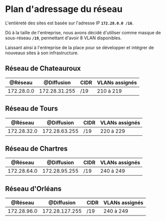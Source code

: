 # **Plan d'adressage du réseau**

L'entièreté des sites est basée sur l'adresse IP **`172.28.0.0 /16`**. 

Dû à la taille de l'entreprise, nous avons décidé d'utiliser comme masque de sous-réseau **`/19`**, permettant d'avoir 8 VLAN disponibles. 

Laissant ainsi à l'entreprise de la place pour se développer et intégrer de nouveaux sites à son infrastructure.

## **Réseau de Chateauroux**

| @Réseau | @Diffusion | CIDR |  VLANs assignés |
|----------|--------|----------------|----------------------|
|172.28.0.0 | 172.28.31.255 | /19 | 210 à 219 |

## **Réseau de Tours**

| @Réseau | @Diffusion | CIDR |  VLANs assignés |
|----------|--------|----------------|----------------------|
|172.28.32.0 | 172.28.63.255 | /19 | 220 à 229 |

## **Réseau de Chartres**

| @Réseau | @Diffusion | CIDR |  VLANs assignés |
|----------|--------|----------------|----------------------|
|172.28.64.0 | 172.28.95.255 | /19 | 240 à 249 |

## **Réseau d'Orléans**

| @Réseau | @Diffusion | CIDR |  VLANs assignés |
|----------|--------|----------------|----------------------|
|172.28.96.0 | 172.28.127.255 | /19 | 240 à 249 |